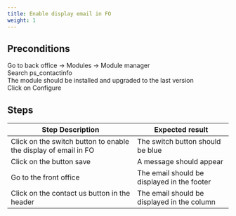 ```yaml
---
title: Enable display email in FO
weight: 1
---
```


## Preconditions

Go to back office -> Modules -> Module manager\
Search ps_contactinfo\
The module should be installed and upgraded to the last version\
Click on Configure
## Steps
| Step Description | Expected result |
| ----- | ----- |
| Click on the switch button to enable the display of email in FO | The switch button should be blue |
| Click on the button save | A message should appear |
| Go to the front office | The email should be displayed in the footer |
| Click on the contact us button in the header | The email should be displayed in the column |
